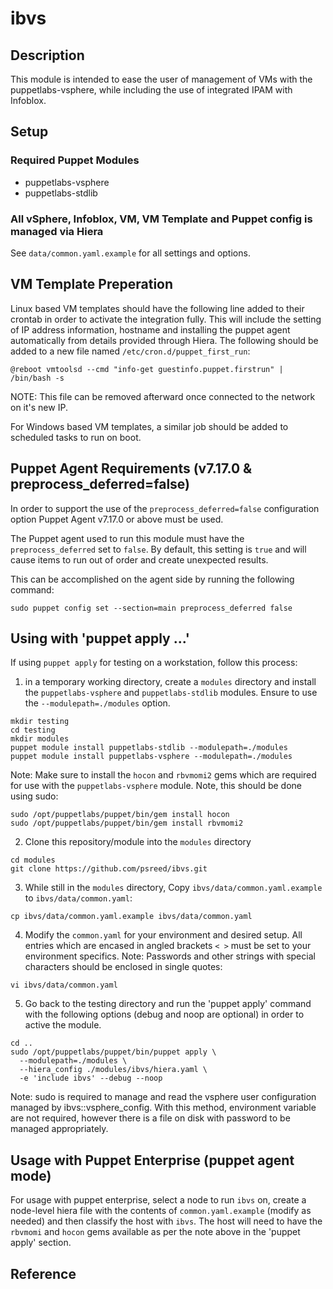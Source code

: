 # ibvs


## Description

This module is intended to ease the user of management of VMs with the 
puppetlabs-vsphere, while including the use of integrated IPAM with Infoblox.

## Setup

### Required Puppet Modules 

* puppetlabs-vsphere
* puppetlabs-stdlib

### All vSphere, Infoblox, VM, VM Template and Puppet config is managed via Hiera

See `data/common.yaml.example` for all settings and options.

## VM Template Preperation

Linux based VM templates should have the following line added to their
crontab in order to activate the integration fully. This will include 
the setting of IP address information, hostname and installing the 
puppet agent automatically from details provided through Hiera.
The following should be added to a new file named 
`/etc/cron.d/puppet_first_run`:
```
@reboot vmtoolsd --cmd "info-get guestinfo.puppet.firstrun" | /bin/bash -s
```
NOTE: This file can be removed afterward once connected to the 
network on it's new IP.

For Windows based VM templates, a similar job should be added to scheduled 
tasks to run on boot.

## Puppet Agent Requirements (v7.17.0 & preprocess_deferred=false)

In order to support the use of the `preprocess_deferred=false` configuration option
Puppet Agent v7.17.0 or above must be used.

The Puppet agent used to run this module must have the `preprocess_deferred` set 
to `false`. By default, this setting is `true` and will cause items to run out of 
order and create unexpected results.

This can be accomplished on the agent side by running the following command:
 ```
 sudo puppet config set --section=main preprocess_deferred false
 ```

## Using with 'puppet apply ...'

If using `puppet apply` for testing on a workstation, follow this process:

1. in a temporary working directory, create a `modules` directory and 
install the `puppetlabs-vsphere` and `puppetlabs-stdlib` modules. Ensure to
use the `--modulepath=./modules` option.
```
mkdir testing
cd testing
mkdir modules
puppet module install puppetlabs-stdlib --modulepath=./modules
puppet module install puppetlabs-vsphere --modulepath=./modules
```
Note: Make sure to install the `hocon` and `rbvmomi2` gems which are required
for use with the `puppetlabs-vsphere` module. Note, this should be done using sudo:
```
sudo /opt/puppetlabs/puppet/bin/gem install hocon
sudo /opt/puppetlabs/puppet/bin/gem install rbvmomi2
```
2. Clone this repository/module into the `modules` directory
```
cd modules
git clone https://github.com/psreed/ibvs.git
```
3. While still in the `modules` directory, Copy `ibvs/data/common.yaml.example`
to `ibvs/data/common.yaml`:
```
cp ibvs/data/common.yaml.example ibvs/data/common.yaml
```
4. Modify the `common.yaml` for your environment and desired setup. All entries which
are encased in angled brackets `< >` must be set to your environment specifics.
Note: Passwords and other strings with special characters should be enclosed in 
single quotes:
```
vi ibvs/data/common.yaml
```
5. Go back to the testing directory and run the 'puppet apply' command with the 
following options (debug and noop are optional) in order to active the module.
```
cd ..
sudo /opt/puppetlabs/puppet/bin/puppet apply \
  --modulepath=./modules \
  --hiera_config ./modules/ibvs/hiera.yaml \
  -e 'include ibvs' --debug --noop
```
Note: sudo is required to manage and read the vsphere user configuration 
managed by ibvs::vsphere_config. With this method, environment variable are 
not required, however there is a file on disk with password to be managed 
appropriately.

## Usage with Puppet Enterprise (puppet agent mode)

For usage with puppet enterprise, select a node to run `ibvs` on, create a 
node-level hiera file with the contents of `common.yaml.example` (modify as
needed) and then classify the host with `ibvs`. The host will need to have 
the `rbvmomi` and `hocon` gems available as per the note above in the 
'puppet apply' section.

## Reference

